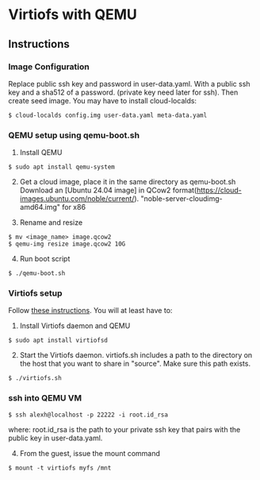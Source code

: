 # Virtiofs with QEMU


## Instructions

### Image Configuration

Replace public ssh key and password in user-data.yaml. With a public ssh key and a sha512 of a password. (private key need later for ssh).
Then create seed image. You may have to install cloud-localds:
```
$ cloud-localds config.img user-data.yaml meta-data.yaml
```

### QEMU setup using qemu-boot.sh
1. Install QEMU
```
$ sudo apt install qemu-system
```
2. Get a cloud image, place it in the same directory as qemu-boot.sh
Download an [Ubuntu 24.04 image] in QCow2 format(https://cloud-images.ubuntu.com/noble/current/).
"noble-server-cloudimg-amd64.img" for x86

3. Rename and resize
```
$ mv <image_name> image.qcow2 
$ qemu-img resize image.qcow2 10G
```
4. Run boot script
```
$ ./qemu-boot.sh
```

### Virtiofs setup
Follow [these instructions](https://virtio-fs.gitlab.io/howto-qemu.html).
You will at least have to:
1. Install Virtiofs daemon and QEMU
```
$ sudo apt install virtiofsd 
```
2. Start the Virtiofs daemon. virtiofs.sh includes a path to the directory on the host that you want to share in "source". Make sure this path exists.
```
$ ./virtiofs.sh
```
### ssh into QEMU VM 
```
$ ssh alexh@localhost -p 22222 -i root.id_rsa
```
where: root.id_rsa is the path to your private ssh key that pairs with the public key in user-data.yaml.

4. From the guest, issue the mount command
``` 
$ mount -t virtiofs myfs /mnt
```
